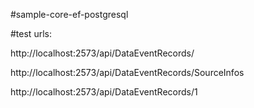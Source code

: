 #sample-core-ef-postgresql

#test urls:

http://localhost:2573/api/DataEventRecords/

http://localhost:2573/api/DataEventRecords/SourceInfos

http://localhost:2573/api/DataEventRecords/1

